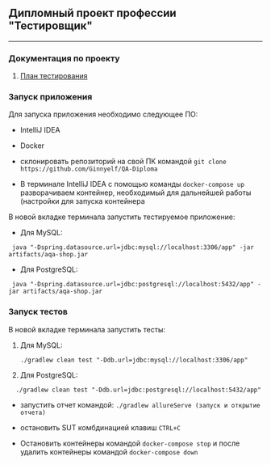 ## Дипломный проект профессии "Тестировщик"

___

### Документация по проекту

1. [План тестирования](https://github.com/Ginnyelf/QA-Diploma/blob/main/Plan.md)


### Запуск приложения

Для запуска приложения необходимо следующее ПО:
* IntelliJ IDEA
* Docker

* склонировать репозиторий на свой ПК командой ```git clone https://github.com/Ginnyelf/QA-Diploma```
* В терминале IntelliJ IDEA с помощью команды ```docker-compose up```  разворачиваем контейнер, необходимый для дальнейшей работы (настройки для запуска контейнера 

В новой вкладке терминала запустить тестируемое приложение:
   * Для MySQL: 
   ```
    java "-Dspring.datasource.url=jdbc:mysql://localhost:3306/app" -jar artifacts/aqa-shop.jar

   ```
   * Для PostgreSQL: 
   ```
    java "-Dspring.datasource.url=jdbc:postgresql://localhost:5432/app" -jar artifacts/aqa-shop.jar
  
  ```
   ### Запуск тестов
В новой вкладке терминала запустить тесты:
1. Для MySQL: 
   ```
   ./gradlew clean test "-Ddb.url=jdbc:mysql://localhost:3306/app"
   ```
1. Для PostgreSQL: 
 ```
   ./gradlew clean test "-Ddb.url=jdbc:postgresql://localhost:5432/app"
   ```
  
* запустить отчет командой:
```./gradlew allureServe (запуск и открытие отчета)```

* остановить SUT комбдинацией клавиш ```CTRL+C```

* Остановить контейнеры командой ```docker-compose stop``` и после удалить контейнеры командой
  ```docker-compose down```

    
